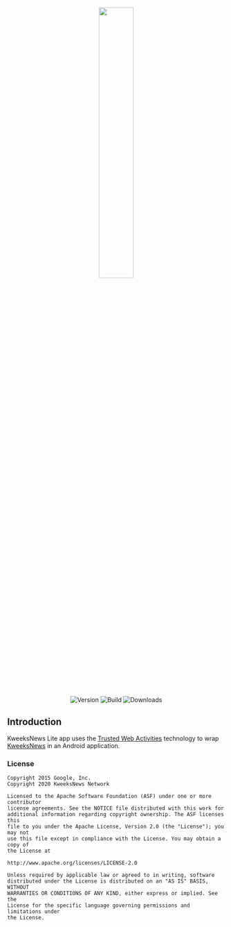 # <p align="center"><img width="40%" src="https://kweeksnews.com/wp-content/uploads/2020/07/logo-kweeksnews-black.svg"></p>

<p align="center">
  <img alt="Version" src="https://img.shields.io/github/v/release/KweeksNews/kweeksnews_twa?label=Version&sort=semver&style=for-the-badge">
  <img alt="Build" src="https://img.shields.io/github/workflow/status/KweeksNews/kweeksnews_twa/Build%20App?style=for-the-badge">
  <img alt="Downloads" src="https://img.shields.io/github/downloads/KweeksNews/kweeksnews_twa/total?color=green&label=Downloads&style=for-the-badge">
</p>

## Introduction

KweeksNews Lite app uses the [Trusted Web Activities](https://developers.google.com/web/updates/2017/10/using-twa) technology to wrap [KweeksNews](https://kweeksnews.com) in an Android application.

### License

```
Copyright 2015 Google, Inc.
Copyright 2020 KweeksNews Network

Licensed to the Apache Software Foundation (ASF) under one or more contributor
license agreements. See the NOTICE file distributed with this work for
additional information regarding copyright ownership. The ASF licenses this
file to you under the Apache License, Version 2.0 (the "License"); you may not
use this file except in compliance with the License. You may obtain a copy of
the License at

http://www.apache.org/licenses/LICENSE-2.0

Unless required by applicable law or agreed to in writing, software
distributed under the License is distributed on an "AS IS" BASIS, WITHOUT
WARRANTIES OR CONDITIONS OF ANY KIND, either express or implied. See the
License for the specific language governing permissions and limitations under
the License.
```
